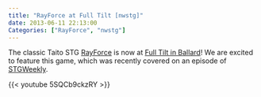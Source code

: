 ```yaml
---
title: "RayForce at Full Tilt [nwstg]"
date: 2013-06-11 22:13:00
Categories: ["RayForce", "nwstg"]
---
```


The classic Taito STG [RayForce](http://en.wikipedia.org/wiki/RayForce) is now at [Full Tilt in Ballard](/ft)!  We are excited to feature this game, which was recently covered
on an episode of [STGWeekly](http://stgweekly.wordpress.com/). 

{{< youtube 5SQCb9ckzRY >}}

